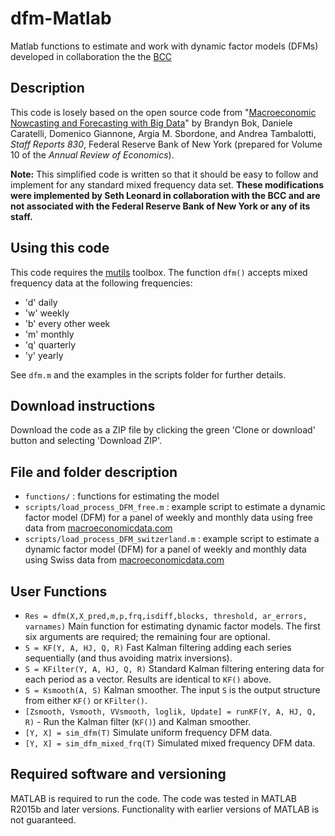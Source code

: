 # dfm-Matlab

Matlab functions to estimate and work with dynamic factor models (DFMs) developed in collaboration the the [BCC](https://www.bccprogramme.org)

## Description

This code is losely based on the open source code from "[Macroeconomic Nowcasting and Forecasting with Big Data](https://www.newyorkfed.org/research/staff_reports/sr830.html)" by Brandyn Bok, Daniele Caratelli, Domenico Giannone, Argia M. Sbordone, and Andrea Tambalotti, *Staff Reports 830*, Federal Reserve Bank of New York (prepared for Volume 10 of the *Annual Review of Economics*).

**Note:** This simplified code is written so that it should be easy to follow and implement for any standard mixed frequency data set. **These modifications were implemented by Seth Leonard in collaboration with the BCC and are not associated with the Federal Reserve Bank of New York or any of its staff.**

## Using this code
 
This code requires the [mutils](https://github.com/macroeconomicdata/mutils) toolbox. The function `dfm()` accepts mixed frequency data at the following frequencies:

 - 'd' daily
 - 'w' weekly
 - 'b' every other week
 - 'm' monthly
 - 'q' quarterly
 - 'y' yearly
 
See `dfm.m` and the examples in the scripts folder for further details. 

## Download instructions

Download the code as a ZIP file by clicking the green 'Clone or download' button and selecting 'Download ZIP'.

## File and folder description

* `functions/` : functions for estimating the model
* `scripts/load_process_DFM_free.m` : example script to estimate a dynamic factor model (DFM) for a panel of weekly and monthly data using free data from [macroeconomicdata.com](https://macroeconomicdata.com)
* `scripts/load_process_DFM_switzerland.m` : example script to estimate a dynamic factor model (DFM) for a panel of weekly and monthly data using Swiss data from [macroeconomicdata.com](https://macroeconomicdata.com)


## User Functions

- `Res = dfm(X,X_pred,m,p,frq,isdiff,blocks, threshold, ar_errors, varnames)` Main function for estimating dynamic factor models. The first six arguments are required; the remaining four are optional. 
- `S = KF(Y, A, HJ, Q, R)` Fast Kalman filtering adding each series sequentially (and thus avoiding matrix inversions).
- `S = KFilter(Y, A, HJ, Q, R)` Standard Kalman filtering entering data for each period as a vector. Results are identical to `KF()` above.
- `S = Ksmooth(A, S)` Kalman smoother. The input `S` is the output structure from either `KF()` or `KFilter()`.
- `[Zsmooth, Vsmooth, VVsmooth, loglik, Update] = runKF(Y, A, HJ, Q, R)` - Run the Kalman filter (`KF()`) and Kalman smoother.
- `[Y, X] = sim_dfm(T)` Simulate uniform frequency DFM data.
- `[Y, X] = sim_dfm_mixed_frq(T)` Simulated mixed frequency DFM data.

## Required software and versioning

MATLAB is required to run the code. The code was tested in MATLAB R2015b and later versions. Functionality with earlier versions of MATLAB is not guaranteed.
